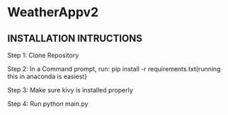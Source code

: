 # WeatherAppv2
## INSTALLATION INTRUCTIONS ##

Step 1: Clone Repository

Step 2: In a Command prompt, run: pip install -r requirements.txt(running this in anaconda is easiest}

Step 3: Make sure kivy is installed properly

Step 4: Run python main.py

